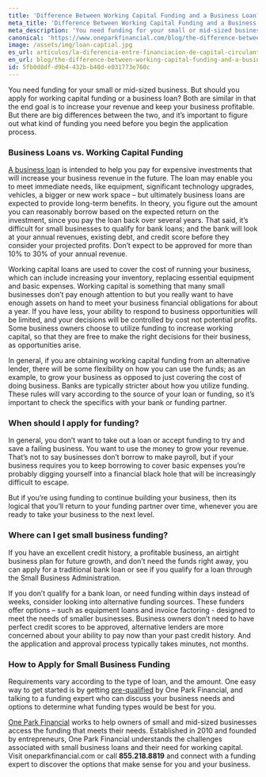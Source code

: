```yaml
---
title: 'Difference Between Working Capital Funding and a Business Loan?'
meta_title: 'Difference Between Working Capital Funding and a Business Loan?'
meta_description: 'You need funding for your small or mid-sized business. But should you apply for working capital funding or a business loan? Learn the difference and which one is better for you.'
canonical: 'https://www.oneparkfinancial.com/blog/the-difference-between-working-capital-funding-and-a-business-loan'
image: /assets/img/loan-captial.jpg
es_url: articulos/la-diferencia-entre-financiacion-de-capital-circulante-y-prestamo-comercial
en_url: blog/the-difference-between-working-capital-funding-and-a-business-loan
id: 5fb0d8df-d9b4-432b-b48d-e031773e760c
---
```

You need funding for your small or mid-sized business. But should you apply for working capital funding or a business loan? Both are similar in that the end goal is to increase your revenue and keep your business profitable. But there are big differences between the two, and it’s important to figure out what kind of funding you need before you begin the application process. 

### Business Loans vs. Working Capital Funding

[A business loan](https://www.oneparkfinancial.com/blog/how-a-merchant-cash-advance-can-help-you-scale-faster-than-a-loan) is intended to help you pay for expensive investments that will increase your business revenue in the future. The loan may enable you to meet immediate needs, like equipment, significant technology upgrades, vehicles, a bigger or new work space – but ultimately business loans are expected to provide long-term benefits. In theory, you figure out the amount you can reasonably borrow based on the expected return on the investment, since you pay the loan back over several years. That said, it’s difficult for small businesses to qualify for bank loans; and the bank will look at your annual revenues, existing debt, and credit score before they consider your projected profits. Don’t expect to be approved for more than 10% to 30% of your annual revenue.

Working capital loans are used to cover the cost of running your business, which can include increasing your inventory, replacing essential equipment and basic expenses. Working capital is something that many small businesses don’t pay enough attention to but you really want to have enough assets on hand to meet your business financial obligations for about a year. If you have less, your ability to respond to business opportunities will be limited, and your decisions will be controlled by cost not potential profits. Some business owners choose to utilize funding to increase working capital, so that they are free to make the right decisions for their business, as opportunities arise.

 In general, if you are obtaining working capital funding from an alternative lender, there will be some flexibility on how you can use the funds; as an example, to grow your business as opposed to just covering the cost of doing business. Banks are typically stricter about how you utilize funding. These rules will vary according to the source of your loan or funding, so it’s important to check the specifics with your bank or funding partner. 
 
### When should I apply for funding?

In general, you don’t want to take out a loan or accept funding to try and save a failing business. You want to use the money to grow your revenue. That’s not to say businesses don’t borrow to make payroll, but if your business requires you to keep borrowing to cover basic expenses you’re probably digging yourself into a financial black hole that will be increasingly difficult to escape.

But if you’re using funding to continue building your business, then its logical that you’ll return to your funding partner over time, whenever you are ready to take your business to the next level. 

### Where can I get small business funding?

If you have an excellent credit history, a profitable business, an airtight business plan for future growth, and don’t need the funds right away, you can apply for a traditional bank loan or see if you qualify for a loan through the Small Business Administration. 

If you don’t qualify for a bank loan, or need funding within days instead of weeks, consider looking into alternative funding sources. These funders offer options – such as equipment loans and invoice factoring - designed to meet the needs of smaller businesses. Business owners don’t need to have perfect credit scores to be approved, alternative lenders are more concerned about your ability to pay now than your past credit history. And the application and approval process typically takes minutes, not months.

### How to Apply for Small Business Funding

Requirements vary according to the type of loan, and the amount. One easy way to get started is by getting [pre-qualified](https://www.oneparkfinancial.com/pre-qualification) by One Park Financial, and talking to a funding expert who can discuss your business needs and options to determine what funding types would be best for you.

[One Park Financial](https://www.oneparkfinancial.com/faq) works to help owners of small and mid-sized businesses access the funding that meets their needs. Established in 2010 and founded by entrepreneurs, One Park Financial understands the challenges associated with small business loans and their need for working capital. Visit oneparkfinancial.com or call **855.218.8819** and connect with a funding expert to discover the options that make sense for you and your business.